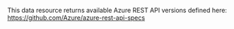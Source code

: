 This data resource returns available Azure REST API versions defined here: <https://github.com/Azure/azure-rest-api-specs>
